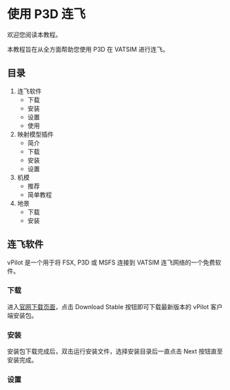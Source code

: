 # 使用 P3D 连飞

欢迎您阅读本教程。

本教程旨在从全方面帮助您使用 P3D 在 VATSIM 进行连飞。

## 目录

1. 连飞软件
   - 下载
   - 安装
   - 设置
   - 使用
4. 映射模型插件
   - 简介
   - 下载
   - 安装
   - 设置
3. 机模
   - 推荐
   - 简单教程
4. 地景
   - 下载
   - 安装

## 连飞软件

vPilot 是一个用于将 FSX, P3D 或 MSFS 连接到 VATSIM 连飞网络的一个免费软件。

### 下载

进入[官网下载页面](https://vpilot.rosscarlson.dev/Download)，点击 Download Stable 按钮即可下载最新版本的 vPilot 客户端安装包。

### 安装

安装包下载完成后，双击运行安装文件，选择安装目录后一直点击 Next 按钮直至安装完成。

### 设置